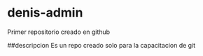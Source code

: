 # denis-admin
Primer repositorio creado en github

##descripcion
Es un repo creado solo para la capacitacion de git
